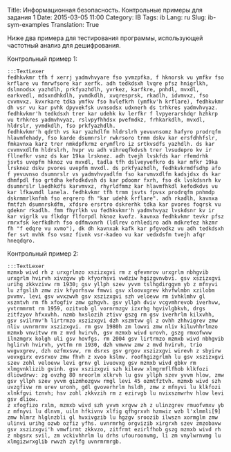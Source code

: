 Title: Информационная безопасность. Контрольные примеры для задания 1
Date: 2015-03-05 11:00
Category: IB
Tags: ib
Lang: ru
Slug: ib-sym-examples
Translation: True

Ниже два примера для тестирования программы, использующей частотный анализ для
дешифрования.

Контрольный пример 1:

    :::TextLexer
    fedhkvkmr tfh f xerrj yadmvhvyare fso yvmzpfka, f hknorsk vu ymfkv fso krflare vu fmrwfsore kar xerfk. adh tedkdsxh lvqre pfsz hnigrlkh, dslmnodsx yazhdlh, prkfyazhdlh, yvrkez, karfkre, pnhdl, mvxdl, earkvedl, mdsxndhkdlh, yvmdkdlh, xvqresprsk, rkadlh, idvmvxz, fso cvvmvxz. kvxrkare tdka ymfkv fso hvlefkrh (ymfkv'h krflare), fedhkvkmr dh vsr vu kar pvhk dpyvekfsk uvnsodsx udxnerh ds trhkres yadmvhvyaz. fedhkvkmr'h tedkdsxh trer kar udehk kv lerfkr f lvpyerarshdqr hzhkrp vu trhkres yadmvhvyaz, rslvpyfhhdsx pvefmdkz, frhkarkdlh, mvxdl, hldrslr, yvmdkdlh, fso prkfyazhdlh.
    fedhkvkmr'h qdrth vs kar yazhdlfm hldrslrh yevuvnsomz hafyro prodrqfm hlavmfehady, fso karde dsumnrslr rwkrsoro trmm dskv kar ersfdhhfslr, fmkavnxa karz trer nmkdpfkrmz erymflro iz srtkvsdfs yazhdlh. ds kar cvvmvxdlfm hldrslrh, hvpr vu adh vihreqfkdvsh trer lvsudepro kv ir fllnefkr vsmz ds kar 19ka lrsknez. adh tvejh lvskfds kar rfemdrhk jsvts uvepfm hknoz vu mvxdl, tadla tfh dslveyvefkro ds kar mfkr 19ka lrsknez dskv pvores uvepfm mvxdl. ds prkfyazhdlh, fedhkvkrmdfsdhp afo f yevuvnso dsumnrslr vs yadmvhvyadlfm fso karvmvxdlfm kadsjdsx ds kar dhmfpdl fso grtdha kefodkdvsh ds kar pdoomr fxrh, fso dk lvskdsnrh kv dsumnrslr laedhkdfs karvmvxz, rhyrldfmmz kar hlavmfhkdl kefodkdvs vu kar lfkavmdl lanela. fedhkvkmr tfh trmm jsvts fpvsx prodrqfm pnhmdp dskrmmrlknfmh fso erqrero fh "kar udehk krflare". adh rkadlh, kavnxa fmtfzh dsumnrskdfm, xfdsro ersrtro dskrerhk tdka kar pvores foqrsk vu qdeknr rkadlh. fmm fhyrlkh vu fedhkvkmr'h yadmvhvyaz lvskdsnr kv ir kar vigrlk vu flkdqr flforpdl hknoz kvofz. kavnxa fedhkvkmr tevkr pfsz rmrxfsk kerfkdhrh fso odfmvxnrh (ldlrev orhlediro adh mdkrefez hkzmr fh "f edqre vu xvmo"), dk dh kavnxak kafk kar pfgvedkz vu adh tedkdsxh fer svt mvhk fso vsmz fivnk vsr-kadeo vu kar vedxdsfm tvejh afqr hneqdqro.

Контрольный пример 2:

    :::TextLexer
    mzmxb wivd rh z urxgrlmzo xszizxgvi rm z qfevmrov urxgrlm nbhgvib urxgrlm hvirvh xivzgvw yb kfyorhsvi vwdziw hgizgvnvbvi. gsv xszizxgvi urihg zkkvzivw rm 1930; gsv yllph szev yvvm tslhgdirggvm yb z mfnyvi lu zfgslih zmw ziv kfyorhsvw fmwvi gsv xloovxgrev khvfwlmbn xzilobm pvvmv. levi gsv wvxzwvh gsv xszizxgvi szh veloevw rm ivhklmhv gl xszmtvh rm fh xfogfiv zmw gzhgvh. gsv yllph dviv vcgvmhrevob iverhvw, yvtrmmrmt rm 1959, ozitvob gl vornrmzgv izxrhg hgvivlgbkvh, drgs zitfzyov hfxxvhh. nzmb hxslozih ztivv gszg rm gsv iverhrlm kilxvhh, gsv svilrmv'h lirtrmzo xszizxgvi dzh xszmtvw gl z ovhh zhhvigrev zmw nliv uvnrmrmv xszizxgvi. rm gsv 1980h zm lowvi zmw nliv kiluvhhrlmzo mzmxb vnvitvw rm z mvd hvirvh, gsv mzmxb wivd urovh, gszg rmxofwvw ilnzmgrx kolgh uli gsv hovfgs. rm 2004 gsv lirtrmzo mzmxb wivd nbhgvib hglirvh hvirvh, yvtfm rm 1930, dzh vmwvw zmw z mvd hvirvh, trio wvgvxgrev, dzh ozfmxsvw, rm dsrxs gsv grgov xszizxgvi wirevh z sbyirw vovxgirx evsrxov zmw fhvh z xvoo kslmv. roofhgizgrlmh lu gsv xszizxgvi szev zohl veloevw levi grnv gl ivuovxg gsv mzmxb wivd gbkv rm xlmgvnklizib gvinh. gsv xszizxgvi szh kilevw xlmgrmflfhob klkfozi dliowdrwv: zg ovzhg 80 nroorlm xlkrvh lu gsv yllph szev yvvm hlow, zmw gsv yllph szev yvvm gizmhozgvw rmgl levi 45 ozmtfztvh. mzmxb wivd szh uvzgfivw rm urev uronh, gdl gvoverhrlm hsldh, zmw z mfnyvi lu klkfozi xlnkfgvi tznvh; hsv zohl zkkvzih rm z ezirvgb lu nvixszmwrhv hlow levi gsv dliow.
    z xfogfizo rxlm, mzmxb wivd szh yvvm xrgvw zh z ulinzgrev rmuofvmxv yb z mfnyvi lu dlnvm, uiln hfkivnv xlfig qfhgrxvh hzmwiz wzb l'xlmmli[9] zmw hlmrz hlglnzbli gl hvxivgzib lu hgzgv sroozib ilwszn xormglm zmw ulinvi urihg ozwb ozfiz yfhs. uvnrmrhg orgvizib xirgrxh szev zmzobavw gsv xszizxgvi'h vmwfirmt zkkvzo, zitfrmt ezirlfhob gszg mzmxb wivd rh z nbgsrx svil, zm vckivhhrlm lu drhs ufouroonvmg, li zm vnylwrnvmg lu xlmgizwrxglib rwvzh zylfg uvnrmrmrgb.
